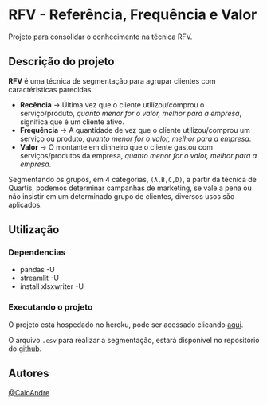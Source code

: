 # RFV - Referência, Frequência e Valor

Projeto para consolidar o conhecimento na técnica RFV.

## Descrição do projeto

<b>RFV</b> é uma técnica de segmentação para agrupar clientes com caractéristicas parecidas.
<ul>
<li><b>Recência</b> -> Última vez que o cliente utilizou/comprou o serviço/produto, <i>quanto menor for o valor, melhor para a empresa</i>, significa que é um cliente ativo.</li>
<li><b>Frequência</b> -> A quantidade de vez que o cliente utilizou/comprou um serviço ou produto, <i>quanto menor for o valor, melhor para a empresa</i>.</li>
<li><b>Valor</b> -> O montante em dinheiro que o cliente gastou com serviços/produtos da empresa, <i>quanto menor for o valor, melhor para a empresa</i>.</li>
</ul>
Segmentando os grupos, em 4 categorias, <code>(A,B,C,D)</code>, a partir da técnica de Quartis, podemos determinar campanhas de marketing, se vale a pena ou não insistir em um determinado grupo de clientes, diversos usos são aplicados.

## Utilização

### Dependencias

<ul>
	<li>pandas -U</li>
	<li>streamlit -U</li>
	<li>install xlsxwriter -U</li>
</ul>

### Executando o projeto

O projeto está hospedado no heroku, pode ser acessado clicando <a href="https://rfv-test.herokuapp.com/">aqui</a>.

O arquivo <code>.csv</code> para realizar a segmentação, estará disponível no repositório do <a href="https://github.com/caioandre182/RFV/tree/main/input">github</a>.


## Autores

[@CaioAndre](https://github.com/caioandre182)
